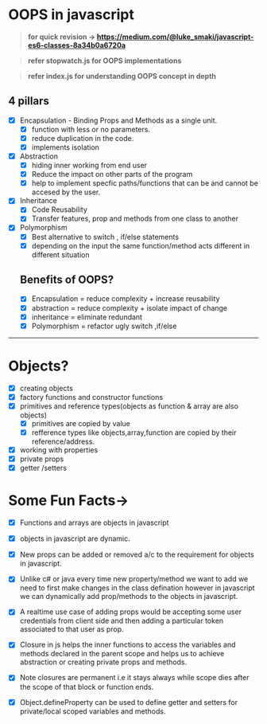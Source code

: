 # OOPS in javascript

> ****for quick revision -> https://medium.com/@luke_smaki/javascript-es6-classes-8a34b0a6720a****

> ****refer stopwatch.js for OOPS implementations****

> ****refer index.js for understanding OOPS concept in depth****

## 4 pillars

- [x] Encapsulation - Binding Props and Methods as a single unit.
  - [x] function with less or no parameters.
  - [x] reduce duplication in the code.
  - [x] implements isolation
- [x] Abstraction
  - [x] hiding inner working from end user
  - [x] Reduce the impact on other parts of the program
  - [x] help to implement specfic paths/functions that can be and cannot be accesed by the user.
- [x] Inheritance
  - [x] Code Reusability
  - [x] Transfer features, prop and methods from one class to another
- [x] Polymorphism
  - [x] Best alternative to switch , if/else statements
  - [x] depending on the input the same function/method acts different in different situation

  ## Benefits of OOPS?
  - [x] Encapsulation = reduce complexity + increase reusability
  - [x] abstraction = reduce complexity + isolate impact of change
  - [x] inheritance = eliminate redundant
  - [x] Polymorphism = refactor ugly switch ,if/else

---

# Objects?
- [x] creating objects
- [x] factory functions and constructor functions
- [x] primitives and reference types(objects as function & array are also objects)
  - [x] primitives are copied by value
  - [x] refference types like objects,array,function are copied by their reference/address.
- [x] working with properties
- [x] private props
- [x] getter /setters

# Some Fun Facts->
- [x] Functions and arrays are objects in javascript
- [x] objects in javascript are dynamic.
- [x] New props can be added or removed a/c to the requirement for objects in javascript.
- [x] Unlike c# or java every time new property/method we want to add we need to first make changes in the class defination however in javascript we can dynamically add prop/methods to the objects in javascript.

- [x] A realtime use case of adding props would be accepting some user credentials from client side and then adding a particular token associated to that user as prop.

- [x] Closure in js helps the inner functions to access the variables and methods declared in the parent scope and helps us to achieve abstraction or creating private props and methods.

- [x] Note closures are permanent i.e it stays always while scope dies after the scope of that block or function ends.

- [x] Object.defineProperty can be used to define getter and setters for private/local scoped variables and methods.

